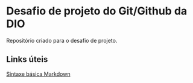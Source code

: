 # Desafio de projeto do Git/Github da DIO
Repositório criado para o desafio de projeto.

## Links úteis
[Sintaxe básica Markdown](https://www.markdownguide.org/basic-syntax/)
